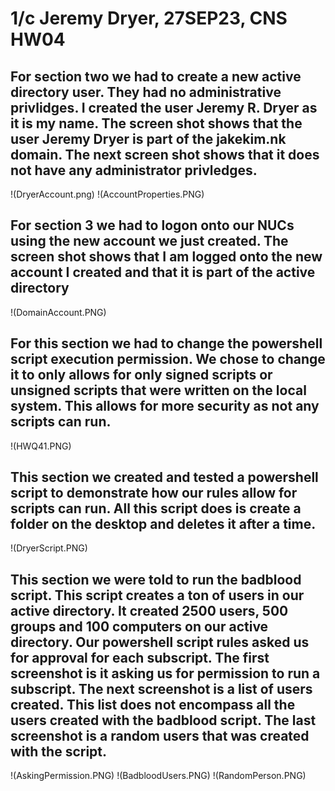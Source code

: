 # 1/c Jeremy Dryer, 27SEP23, CNS HW04

## For section two we had to create a new active directory user. They had no administrative privlidges. I created the user Jeremy R. Dryer as it is my name. The screen shot shows that the user Jeremy Dryer is part of the jakekim.nk domain. The next screen shot shows that it does not have any administrator privledges.
!(DryerAccount.png)
!(AccountProperties.PNG)

## For section 3 we had to logon onto our NUCs using the new account we just created. The screen shot shows that I am logged onto the new account I created and that it is part of the active directory
!(DomainAccount.PNG)

## For this section we had to change the powershell script execution permission. We chose to change it to only allows for only signed scripts or unsigned scripts that were written on the local system. This allows for more security as not any scripts can run. 
!(HWQ41.PNG)

## This section we created and tested a powershell script to demonstrate how our rules allow for scripts can run. All this script does is create a folder on the desktop and deletes it after a time.
!(DryerScript.PNG)

## This section we were told to run the badblood script. This script creates a ton of users in our active directory. It created 2500 users, 500 groups and 100 computers on our active directory. Our powershell script rules asked us for approval for each subscript. The first screenshot is it asking us for permission to run a subscript. The next screenshot is a list of users created. This list does not encompass all the users created with the badblood script. The last screenshot is a random users that was created with the script.
!(AskingPermission.PNG)
!(BadbloodUsers.PNG)
!(RandomPerson.PNG)

